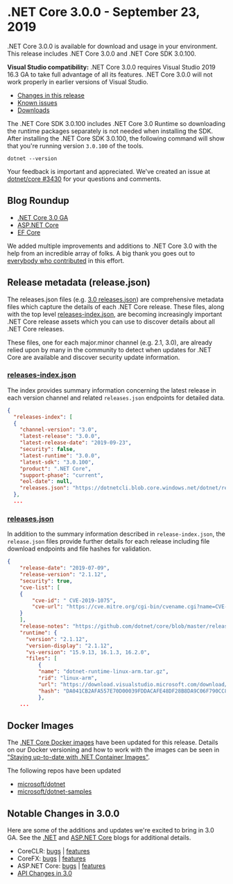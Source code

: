 # .NET Core 3.0.0 - September 23, 2019

.NET Core 3.0.0 is available for download and usage in your environment. This release includes .NET Core 3.0.0 and .NET Core SDK 3.0.100.

**Visual Studio compatibility:** .NET Core 3.0.0 requires Visual Studio 2019 16.3 GA to take full advantage of all its features. .NET Core 3.0.0 will not work properly in earlier versions of Visual Studio. 

* [Changes in this release](#notable-changes-in-300)
* [Known issues](../3.0-known-issues.md)
* [Downloads](https://dotnet.microsoft.com/download/dotnet/3.0)

The .NET Core SDK 3.0.100 includes .NET Core 3.0 Runtime so downloading the runtime packages separately is not needed when installing the SDK. After installing the .NET Core SDK 3.0.100, the following command will show that you're running version `3.0.100` of the tools.

`dotnet --version`

Your feedback is important and appreciated. We've created an issue at [dotnet/core #3430](https://github.com/dotnet/core/issues/3430) for your questions and comments.

## Blog Roundup

* [.NET Core 3.0 GA][dotnet-blog]
* [ASP.NET Core][aspnet-blog]
* [EF Core][ef-blog]

We added multiple improvements and additions to .NET Core 3.0 with the help from an incredible array of folks. A big thank you goes out to [everybody who contributed](3.0.0-contrib.md) in this effort.

## Release metadata (release.json)

The releases.json files (e.g. [3.0 releases.json](https://dotnetcli.blob.core.windows.net/dotnet/release-metadata/3.0/releases.json)) are comprehensive metadata files which capture the details of each .NET Core release. These files, along with the top level [releases-index.json](https://dotnetcli.blob.core.windows.net/dotnet/release-metadata/releases-index.json), are becoming increasingly important .NET Core release assets which you can use to discover details about all .NET Core releases.

These files, one for each major.minor channel (e.g. 2.1, 3.0), are already relied upon by many in the community to detect when updates for .NET Core are available and discover security update information.

### [releases-index.json](https://dotnetcli.blob.core.windows.net/dotnet/release-metadata/releases-index.json)

The index provides summary information concerning the latest release in each version channel and related `releases.json` endpoints for detailed data.

```JSON
{
  "releases-index": [
  {
    "channel-version": "3.0",
    "latest-release": "3.0.0",
    "latest-release-date": "2019-09-23",
    "security": false,
    "latest-runtime": "3.0.0",
    "latest-sdk": "3.0.100",
    "product": ".NET Core",
    "support-phase": "current",
    "eol-date": null,
    "releases.json": "https://dotnetcli.blob.core.windows.net/dotnet/release-metadata/3.0/releases.json"
  },
  ...
```

### [releases.json](https://dotnetcli.blob.core.windows.net/dotnet/release-metadata/2.1/releases.json)

In addition to the summary information described in `release-index.json`, the `release.json` files provide further details for each release including file download endpoints and file hashes for validation.

```JSON
{
    "release-date": "2019-07-09",
    "release-version": "2.1.12",
    "security": true,
    "cve-list": [
    {
        "cve-id": " CVE-2019-1075",
        "cve-url": "https://cve.mitre.org/cgi-bin/cvename.cgi?name=CVE-2019-1075"
    }
    ],
    "release-notes": "https://github.com/dotnet/core/blob/master/release-notes/2.1/2.1.12/2.1.12.md",
    "runtime": {
      "version": "2.1.12",
      "version-display": "2.1.12",
      "vs-version": "15.9.13, 16.1.3, 16.2.0",
      "files": [
          {
          "name": "dotnet-runtime-linux-arm.tar.gz",
          "rid": "linux-arm",
          "url": "https://download.visualstudio.microsoft.com/download/pr/f759670e-1f8d-4f1a-8eb7-58b95f94c68c/69eca04ca138dc6c3caa160bd1b891d1/dotnet-runtime-2.1.12-linux-arm.tar.gz",
          "hash": "DA041CB2AFA557E70D00039FDDACAFE48DF28B8DA9C06F790CC841ECABA496F00880EF3349731860835007FA12F0AEF7D50D5EB200297AF5E37F4503C62ACECA"
          },
    ...
```

## Docker Images

The [.NET Core Docker images](https://hub.docker.com/r/microsoft/dotnet/) have been updated for this release. Details on our Docker versioning and how to work with the images can be seen in ["Staying up-to-date with .NET Container Images"](https://blogs.msdn.microsoft.com/dotnet/2018/06/18/staying-up-to-date-with-net-container-images/).

The following repos have been updated

* [microsoft/dotnet](https://hub.docker.com/r/microsoft/dotnet)
* [microsoft/dotnet-samples](https://hub.docker.com/r/microsoft/dotnet-samples)

## Notable Changes in 3.0.0

Here are some of the additions and updates we're excited to bring in 3.0 GA. See the [.NET][dotnet-blog] and [ASP.NET Core][aspnet-blog] blogs for additional details.

* CoreCLR: [bugs][coreclr_bugs] | [features][coreclr_features]
* CoreFX: [bugs][corefx_bugs] | [features][corefx_features]
* ASP.NET Core: [bugs][aspnet_bugs] | [features][aspnet_features]
* [API Changes in 3.0](../api-diff/README.md)

[blob-runtime]: https://dotnetcli.blob.core.windows.net/dotnet/Runtime/
[blob-sdk]: https://dotnetcli.blob.core.windows.net/dotnet/Sdk/
[release-notes]: https://github.com/dotnet/core/blob/master/release-notes/3.0/3.0.0/3.0.0.md

[//]: # ( Runtime 3.0.0)
[dotnet-hosting-win.exe]: https://download.visualstudio.microsoft.com/download/pr/bf608208-38aa-4a40-9b71-ae3b251e110a/bc1cecb14f75cc83dcd4bbc3309f7086/dotnet-hosting-3.0.0-win.exe
[dotnet-runtime-linux-arm.tar.gz]: https://download.visualstudio.microsoft.com/download/pr/0c5e013b-fa57-44dc-85bf-746885181278/58647e532fcc3a45209c13cdfbf30c74/dotnet-runtime-3.0.0-linux-arm.tar.gz
[dotnet-runtime-linux-arm64.tar.gz]: https://download.visualstudio.microsoft.com/download/pr/707fd000-c376-40de-9862-cabc46a344ec/82e0a3c816247bad4563c3e74655f7cf/dotnet-runtime-3.0.0-linux-arm64.tar.gz
[dotnet-runtime-linux-musl-x64.tar.gz]: https://download.visualstudio.microsoft.com/download/pr/af1de242-ec6f-4ecd-8ed3-0a0e9a526e28/c2efbe5b8f24603e1f1160b1a48912a2/dotnet-runtime-3.0.0-linux-musl-x64.tar.gz
[dotnet-runtime-linux-x64.tar.gz]: https://download.visualstudio.microsoft.com/download/pr/a5ff9cbb-d558-49d1-9fd2-410cb1c8b095/a940644f4133b81446cb3733a620983a/dotnet-runtime-3.0.0-linux-x64.tar.gz
[dotnet-runtime-osx-x64.pkg]: https://download.visualstudio.microsoft.com/download/pr/1b09851c-1c1a-4aeb-a94a-7065db8741c0/b22a0b5501191fe1a263913d8ed11b2e/dotnet-runtime-3.0.0-osx-x64.pkg
[dotnet-runtime-osx-x64.tar.gz]: https://download.visualstudio.microsoft.com/download/pr/68123d89-73c0-40b0-ba9b-93667c25663b/001f66f8ec4666421acc16f74209aa99/dotnet-runtime-3.0.0-osx-x64.tar.gz
[dotnet-runtime-rhel.6-x64.tar.gz]: https://download.visualstudio.microsoft.com/download/pr/d78bd3a0-3f8b-4bae-abc4-cd1537d7ed75/3fe2e28ee47a80e44838a4e22d07284b/dotnet-runtime-3.0.0-rhel.6-x64.tar.gz
[dotnet-runtime-win-arm.zip]: https://download.visualstudio.microsoft.com/download/pr/a29804d8-da5a-4351-b93f-216b19ae462c/77563df12d57f63bd812f9894b0a2091/dotnet-runtime-3.0.0-win-arm.zip
[dotnet-runtime-win-x64.exe]: https://download.visualstudio.microsoft.com/download/pr/b3b81103-619a-48d8-ac1b-e03bbe153b7c/566b0f50872164abd1478a5b3ec38ffa/dotnet-runtime-3.0.0-win-x64.exe
[dotnet-runtime-win-x64.zip]: https://download.visualstudio.microsoft.com/download/pr/f15b7c04-2900-4a14-9c01-ccd66a4323cc/17a6bbd44f0d0a85d219dd9e166a89ca/dotnet-runtime-3.0.0-win-x64.zip
[dotnet-runtime-win-x86.exe]: https://download.visualstudio.microsoft.com/download/pr/ffc76eb1-6293-46e9-8d31-ad804995f870/ccf2eeafb0bdf336a092bfdd52a0dfca/dotnet-runtime-3.0.0-win-x86.exe
[dotnet-runtime-win-x86.zip]: https://download.visualstudio.microsoft.com/download/pr/0205db4f-5819-4ecb-be78-3dfd23fe0f97/ec5633cbed223ea6a4c3b2ce0d0c7163/dotnet-runtime-3.0.0-win-x86.zip
[dotnet-targeting-pack-osx-x64.pkg]: https://download.visualstudio.microsoft.com/download/pr/239d7cd9-643b-43c9-9a60-8274340d8580/0631fc7e063b168ee89a2b53af64f7d8/dotnet-targeting-pack-3.0.0-osx-x64.pkg
[netstandard-targeting-pack-osx-x64.pkg]: https://download.visualstudio.microsoft.com/download/pr/5d558117-f5e7-449b-b7ff-c7f1075397ea/1414784b285bd658ded76910f3e50b52/netstandard-targeting-pack-2.1.0-osx-x64.pkg
[windowsdesktop-runtime-win-x64.exe]: https://download.visualstudio.microsoft.com/download/pr/fe9d105b-5d40-4f12-b238-6b6e1af9f812/341fc13950347d95fef8522cb3d77009/windowsdesktop-runtime-3.0.0-win-x64.exe
[windowsdesktop-runtime-win-x86.exe]: https://download.visualstudio.microsoft.com/download/pr/03f6f2e1-bc0f-4185-b5c2-8399d5b3aac4/96f0664754609069159b7acd19772c77/windowsdesktop-runtime-3.0.0-win-x86.exe

[//]: # ( ASP 3.0.0)
[aspnetcore-runtime-linux-arm.tar.gz]: https://download.visualstudio.microsoft.com/download/pr/e9d4b012-a877-443c-8344-72ef910c86dd/b5e729b532d7b3b5488c97764bd0fb8e/aspnetcore-runtime-3.0.0-linux-arm.tar.gz
[aspnetcore-runtime-linux-arm64.tar.gz]: https://download.visualstudio.microsoft.com/download/pr/5cbf9f66-7945-43e2-9b7c-351f900e9893/2fcd48f3d4db99283ebdb46daf9bacec/aspnetcore-runtime-3.0.0-linux-arm64.tar.gz
[aspnetcore-runtime-linux-musl-arm64.tar.gz]: https://download.visualstudio.microsoft.com/download/pr/405f67c3-612c-4976-862a-9ce47e84c501/2658cc4eeb24a49f6670fe658b62268b/aspnetcore-runtime-3.0.0-linux-musl-arm64.tar.gz
[aspnetcore-runtime-linux-musl-x64.tar.gz]: https://download.visualstudio.microsoft.com/download/pr/2dd89dc5-add5-4582-9a72-7c55f447a069/ef2d3aa1e91e837a8400d5e69fc6952f/aspnetcore-runtime-3.0.0-linux-musl-x64.tar.gz
[aspnetcore-runtime-linux-x64.tar.gz]: https://download.visualstudio.microsoft.com/download/pr/b0c44e05-b7a1-4221-94ec-a0c0d3a11eed/afc61567dd6db8f097e244871889458c/aspnetcore-runtime-3.0.0-linux-x64.tar.gz
[aspnetcore-runtime-osx-x64.tar.gz]: https://download.visualstudio.microsoft.com/download/pr/3ab4125a-c616-4aec-8fdb-763039e99f1c/08a6d2546fbbd4b1b959e6a3da3b9eb4/aspnetcore-runtime-3.0.0-osx-x64.tar.gz
[aspnetcore-runtime-win-arm.zip]: https://download.visualstudio.microsoft.com/download/pr/a7d46559-0da7-4850-9c7f-59070923600e/4cf0abb8decc6ccf0f4a5e7195136da9/aspnetcore-runtime-3.0.0-win-arm.zip
[aspnetcore-runtime-win-x64.exe]: https://download.visualstudio.microsoft.com/download/pr/173b8a01-e65b-4880-af6e-12e45a865c69/f2529ad22ce8eeb0f28fd48dead5459a/aspnetcore-runtime-3.0.0-win-x64.exe
[aspnetcore-runtime-win-x64.zip]: https://download.visualstudio.microsoft.com/download/pr/02a17191-e966-4b89-9312-2cbad04fa8bd/0bd4537f7683f2c4d3986d30bfbb4344/aspnetcore-runtime-3.0.0-win-x64.zip
[aspnetcore-runtime-win-x86.exe]: https://download.visualstudio.microsoft.com/download/pr/cf69fd0f-6790-47bb-9243-e066387ee690/7352473dfba8771278e95f60b9193401/aspnetcore-runtime-3.0.0-win-x86.exe
[aspnetcore-runtime-win-x86.zip]: https://download.visualstudio.microsoft.com/download/pr/2723329d-d208-4ffa-990e-bbdd00ec56d7/0be01dcf5d4be996218da524a046ca31/aspnetcore-runtime-3.0.0-win-x86.zip
[aspnetcore-targeting-pack.tar.gz]: https://download.visualstudio.microsoft.com/download/pr/b59cd26f-fc90-4984-8363-b0b218486795/f6d9be56b63efcdaf2cf231a47ca0599/aspnetcore-targeting-pack-3.0.0.tar.gz
[aspnetcore-targeting-pack.zip]: https://download.visualstudio.microsoft.com/download/pr/c603586c-855f-49b4-b95f-54ac9f31bac0/d6c8a96d143fe7738b9ba6d927e70d6b/aspnetcore-targeting-pack-3.0.0.zip
[dotnet-hosting-win.exe]: https://download.visualstudio.microsoft.com/download/pr/bf608208-38aa-4a40-9b71-ae3b251e110a/bc1cecb14f75cc83dcd4bbc3309f7086/dotnet-hosting-3.0.0-win.exe

[//]: # ( SDK 3.0.100 )
[dotnet-sdk-linux-arm.tar.gz]: https://download.visualstudio.microsoft.com/download/pr/8ddb8193-f88c-4c4b-82a3-39fcced27e91/b8e0b9bf4cf77dff09ff86cc1a73960b/dotnet-sdk-3.0.100-linux-arm.tar.gz
[dotnet-sdk-linux-arm64.tar.gz]: https://download.visualstudio.microsoft.com/download/pr/cbc83a0e-895c-4959-99d9-21cd11596e64/b0e59c2ba2bd3ef0f592acbeae7ab27d/dotnet-sdk-3.0.100-linux-arm64.tar.gz
[dotnet-sdk-linux-musl-x64.tar.gz]: https://download.visualstudio.microsoft.com/download/pr/f9dc42c0-9b15-44e6-9d9b-ef341fdbf1a7/78b16d311f1c4366fed65e69eaece49d/dotnet-sdk-3.0.100-linux-musl-x64.tar.gz
[dotnet-sdk-linux-x64.tar.gz]: https://download.visualstudio.microsoft.com/download/pr/886b4a4c-30af-454b-8bec-81c72b7b4e1f/d1a0c8de9abb36d8535363ede4a15de6/dotnet-sdk-3.0.100-linux-x64.tar.gz
[dotnet-sdk-osx-x64.pkg]: https://download.visualstudio.microsoft.com/download/pr/5c281f95-91c4-499d-baa2-31fec919047a/38c6964d72438ac30032bce516b655d9/dotnet-sdk-3.0.100-osx-x64.pkg
[dotnet-sdk-osx-x64.tar.gz]: https://download.visualstudio.microsoft.com/download/pr/b9251194-4118-41cb-ae05-6763fb002e5d/1d398b4e97069fa4968628080b617587/dotnet-sdk-3.0.100-osx-x64.tar.gz
[dotnet-sdk-rhel.6-x64.tar.gz]: https://download.visualstudio.microsoft.com/download/pr/5d6a0da0-2da2-4c2c-ba9c-f086566d527f/7e2b7492d4142ae6e7d7c6a561f71cc0/dotnet-sdk-3.0.100-rhel.6-x64.tar.gz
[dotnet-sdk-win-arm.zip]: https://download.visualstudio.microsoft.com/download/pr/96e49889-2fc3-4d67-b89b-12dc6f67da74/bad15c477c4514d2faef8ab8e1bf42fc/dotnet-sdk-3.0.100-win-arm.zip
[dotnet-sdk-win-x64.exe]: https://download.visualstudio.microsoft.com/download/pr/53f250a1-318f-4350-8bda-3c6e49f40e76/e8cbbd98b08edd6222125268166cfc43/dotnet-sdk-3.0.100-win-x64.exe
[dotnet-sdk-win-x64.zip]: https://download.visualstudio.microsoft.com/download/pr/a24f4f34-ada1-433a-a437-5bc85fc2576a/7e886d06729949c15c96fe7e70faa8ae/dotnet-sdk-3.0.100-win-x64.zip
[dotnet-sdk-win-x86.exe]: https://download.visualstudio.microsoft.com/download/pr/16378a9f-1291-4c34-8625-ab4dfebfb74a/096945940a346e326368c070b8ecc050/dotnet-sdk-3.0.100-win-x86.exe
[dotnet-sdk-win-x86.zip]: https://download.visualstudio.microsoft.com/download/pr/8bcb1316-76a0-4ec9-a8b4-4a5da79dff36/32458bba334f532ceab30f2f7cbacce1/dotnet-sdk-3.0.100-win-x86.zip

[checksums]: https://dotnetcli.blob.core.windows.net/dotnet/checksums/3.0.0-sha.txt

[linux-install]: https://docs.microsoft.com/dotnet/core/install/linux
[linux-setup]: https://github.com/dotnet/core/blob/master/Documentation/linux-setup.md

[dotnet-blog]: https://devblogs.microsoft.com/dotnet/announcing-net-core-3-0/
[aspnet-blog]: https://devblogs.microsoft.com/aspnet/asp-net-core-and-blazor-updates-in-net-core-3-0/
[ef-blog]: https://devblogs.microsoft.com/dotnet/announcing-ef-core-3-0-and-ef-6-3-general-availability

[aspnet_bugs]: https://github.com/aspnet/AspNetCore/issues?q=is%3Aissue+milestone%3A3.0.0+label%3ADone+label%3Abug
[aspnet_features]: https://github.com/aspnet/AspNetCore/issues?q=is%3Aissue+milestone%3A3.0.0+label%3ADone+label%3Aenhancement
[coreclr_bugs]: https://github.com/dotnet/coreclr/issues?utf8=%E2%9C%93&q=is%3Aissue+milestone%3A3.0+label%3Abug+
[coreclr_features]: https://github.com/dotnet/coreclr/issues?q=is%3Aissue+milestone%3A3.0+label%3Aenhancement
[corefx_bugs]: https://github.com/dotnet/corefx/issues?q=is%3Aissue+milestone%3A3.0+label%3Abug
[corefx_features]: https://github.com/dotnet/corefx/issues?q=is%3Aissue+milestone%3A3.0+label%3Aenhancement
